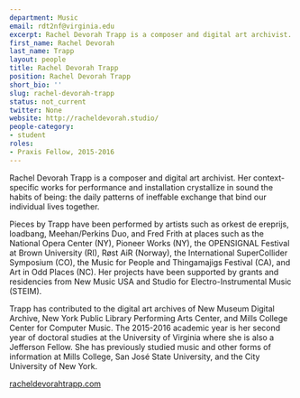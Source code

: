 ```yaml
---
department: Music
email: rdt2nf@virginia.edu
excerpt: Rachel Devorah Trapp is a composer and digital art archivist.
first_name: Rachel Devorah
last_name: Trapp
layout: people
title: Rachel Devorah Trapp
position: Rachel Devorah Trapp
short_bio: ''
slug: rachel-devorah-trapp
status: not_current
twitter: None
website: http://racheldevorah.studio/
people-category:
- student
roles:
- Praxis Fellow, 2015-2016
---
```


Rachel Devorah Trapp is a composer and digital art archivist. Her context-specific works for performance and installation crystallize in sound the habits of being: the daily patterns of ineffable exchange that bind our individual lives together.

Pieces by Trapp have been performed by artists such as orkest de ereprijs, loadbang, Meehan/Perkins Duo, and Fred Frith at places such as the National Opera Center (NY), Pioneer Works (NY), the OPENSIGNAL Festival at Brown University (RI), Røst AiR (Norway), the International SuperCollider Symposium (CO), the Music for People and Thingamajigs Festival (CA), and Art in Odd Places (NC). Her projects have been supported by grants and residencies from New Music USA and Studio for Electro-Instrumental Music (STEIM).

Trapp has contributed to the digital art archives of New Museum Digital Archive, New York Public Library Performing Arts Center, and Mills College Center for Computer Music. The 2015-2016 academic year is her second year of doctoral studies at the University of Virginia where she is also a Jefferson Fellow. She has previously studied music and other forms of information at Mills College, San José State University, and the City University of New York.

[racheldevorahtrapp.com](http://racheldevorahtrapp.com)
